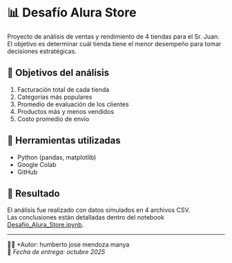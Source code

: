 # 📊 Desafío Alura Store

Proyecto de análisis de ventas y rendimiento de 4 tiendas para el Sr. Juan.  
El objetivo es determinar cuál tienda tiene el menor desempeño para tomar decisiones estratégicas.

## 🧩 Objetivos del análisis

1. Facturación total de cada tienda  
2. Categorías más populares  
3. Promedio de evaluación de los clientes  
4. Productos más y menos vendidos  
5. Costo promedio de envío

## 🧠 Herramientas utilizadas
- Python (pandas, matplotlib)
- Google Colab
- GitHub

## 🧾 Resultado
El análisis fue realizado con datos simulados en 4 archivos CSV.  
Las conclusiones están detalladas dentro del notebook [Desafio_Alura_Store.ipynb](Desafio_Alura_Store.ipynb).

---

👨‍💻 *Autor: humberto jose mendoza manya  
📅 *Fecha de entrega: octubre 2025*
